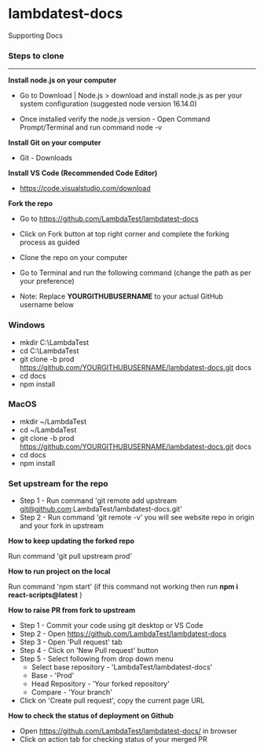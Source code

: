 # lambdatest-docs

Supporting Docs

### Steps to clone

***

**Install node.js on your computer**

  * Go to Download | Node.js  > download and install node.js as per your system configuration (suggested node version 16.14.0)

  * Once installed verify the node.js version - Open Command Prompt/Terminal and run command node -v

**Install Git on your computer**

  * Git - Downloads 

**Install VS Code (Recommended Code Editor)**

  * https://code.visualstudio.com/download 

**Fork the repo**

  * Go to https://github.com/LambdaTest/lambdatest-docs

  * Click on Fork button at top right corner and complete the forking process as guided

  * Clone the repo on your computer

  * Go to Terminal and run the following command (change the path as per your preference)
  
  * Note: Replace **YOURGITHUBUSERNAME** to your actual GitHub username below


### Windows


  * mkdir C:\LambdaTest
  * cd C:\LambdaTest
  * git clone -b prod https://github.com/YOURGITHUBUSERNAME/lambdatest-docs.git docs
  * cd docs
  * npm install

### MacOS


  * mkdir ~/LambdaTest
  * cd ~/LambdaTest
  * git clone -b prod https://github.com/YOURGITHUBUSERNAME/lambdatest-docs.git docs
  * cd docs
  * npm install
 

### Set upstream for the repo
  * Step 1 - Run command 'git remote add upstream git@github.com:LambdaTest/lambdatest-docs.git'
  * Step 2 - Run command 'git remote -v'
you will see website repo in origin and your fork in upstream

**How to keep updating the forked repo**

Run command 'git pull upstream prod'

**How to run project on the local**

Run command 'npm start' (if this command not working then run **npm i react-scripts@latest** )


**How to raise PR from fork to upstream**
  * Step 1 - Commit your code using git desktop or VS Code
  * Step 2 - Open https://github.com/LambdaTest/lambdatest-docs
  * Step 3 - Open 'Pull request' tab
  * Step 4 - Click on 'New Pull request' button
  * Step 5 - Select following from drop down menu
    - Select base repository - 'LambdaTest/lambdatest-docs'
    - Base - 'Prod'
    - Head Repository - 'Your forked repository'
    - Compare - 'Your branch'
  * Click on 'Create pull request', copy the current page URL

**How to check the status of deployment on Github**
  * Open https://github.com/LambdaTest/lambdatest-docs/  in browser
  * Click on action tab for checking status of your merged PR
